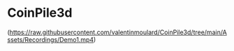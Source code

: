 # CoinPile3d
 
(https://raw.githubusercontent.com/valentinmoulard/CoinPile3d/tree/main/Assets/Recordings/Demo1.mp4)
